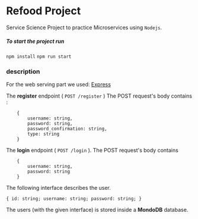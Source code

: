 # Refood Project

Service Science Project to practice Microservices using `Nodejs`.

##### To start the project run
`npm install`
`npm run start`

### description
For the web serving part we used:  [Express](https://expressjs.com/)

The **register**  endpoint ( `POST /register` ) 
The POST request's body contains :
```
    { 
        username: string,
        password: string,
        password_confirmation: string,
        type: string 
    }
```

The  **login** endpoint ( `POST /login` ).
The POST request's body contains 
```
    { 
        username: string,
        password: string
    }
```
The following interface describes the user.

`{ id: string; username: string; password: string; }`

The users (with the given interface) is stored inside a **MondoDB** database.
